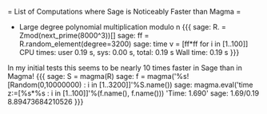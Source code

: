 = List of Computations where Sage is Noticeably Faster than Magma =

* Large degree polynomial multiplication modulo n
{{{
sage: R.<t> = Zmod(next_prime(8000^3))[]
sage: ff = R.random_element(degree=3200)
sage: time v = [ff*ff for i in [1..100]]
CPU times: user 0.19 s, sys: 0.00 s, total: 0.19 s
Wall time: 0.19 s
}}}

In my initial tests this seems to be nearly 10 times faster in Sage than in Magma!
{{{
sage: S = magma(R)
sage: f = magma('%s![Random(0,10000000) : i in [1..3200]]'%S.name())
sage: magma.eval('time z:=[%s*%s : i in [1..100]]'%(f.name(), f.name()))
'Time: 1.690'
sage: 1.69/0.19
8.89473684210526
}}}
